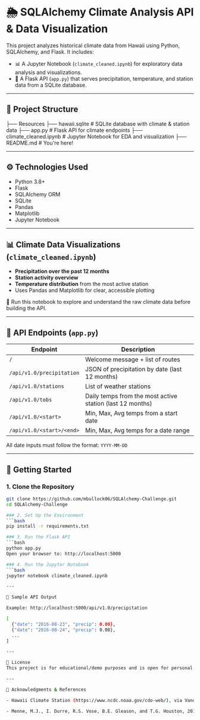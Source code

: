 # 🌦️ SQLAlchemy Climate Analysis API & Data Visualization

This project analyzes historical climate data from Hawaii using Python, SQLAlchemy, and Flask. It includes:

- 📊 A Jupyter Notebook (`climate_cleaned.ipynb`) for exploratory data analysis and visualizations.
- 🔌 A Flask API (`app.py`) that serves precipitation, temperature, and station data from a SQLite database.

---

## 📁 Project Structure
├── Resources
├── hawaii.sqlite # SQLite database with climate & station data
├── app.py # Flask API for climate endpoints
├── climate_cleaned.ipynb # Jupyter Notebook for EDA and visualization
├── README.md # You're here!


---

## ⚙️ Technologies Used

- Python 3.8+
- Flask
- SQLAlchemy ORM
- SQLite
- Pandas
- Matplotlib
- Jupyter Notebook

---

## 📊 Climate Data Visualizations (`climate_cleaned.ipynb`)

- **Precipitation over the past 12 months**
- **Station activity overview**
- **Temperature distribution** from the most active station
- Uses Pandas and Matplotlib for clear, accessible plotting

📌 Run this notebook to explore and understand the raw climate data before building the API.

---

## 🔌 API Endpoints (`app.py`)

| Endpoint                          | Description |
|----------------------------------|-------------|
| `/`                              | Welcome message + list of routes |
| `/api/v1.0/precipitation`        | JSON of precipitation by date (last 12 months) |
| `/api/v1.0/stations`             | List of weather stations |
| `/api/v1.0/tobs`                 | Daily temps from the most active station (last 12 months) |
| `/api/v1.0/<start>`              | Min, Max, Avg temps from a start date |
| `/api/v1.0/<start>/<end>`        | Min, Max, Avg temps for a date range |

All date inputs must follow the format: `YYYY-MM-DD`

---

## 🚀 Getting Started

### 1. Clone the Repository
```bash
git clone https://github.com/mbullock06/SQLAlchemy-Challenge.git
cd SQLAlchemy-Challenge

### 2. Set Up the Environment
```bash
pip install -r requirements.txt

### 3. Run the Flask API
```bash
python app.py
Open your browser to: http://localhost:5000

### 4. Run the Jupyter Notebook
```bash
jupyter notebook climate_cleaned.ipynb

---

📌 Sample API Output

Example: http://localhost:5000/api/v1.0/precipitation

[
  {"date": "2016-08-23", "precip": 0.00},
  {"date": "2016-08-24", "precip": 0.08},
  ...
]

---

📄 License
This project is for educational/demo purposes and is open for personal or professional portfolio use.

---

🙌 Acknowledgments & References

- Hawaii Climate Station (https://www.ncdc.noaa.gov/cdo-web/), via Vanderbilt Data Vizualization and Analysis Bootcamp

- Menne, M.J., I. Durre, R.S. Vose, B.E. Gleason, and T.G. Houston, 2012: An overview of the Global Historical Climatology Network-Daily Database. Journal of Atmospheric and Oceanic Technology, 29, 897-910, https://journals.ametsoc.org/view/journals/atot/29/7/jtech-d-11-00103_1.xml